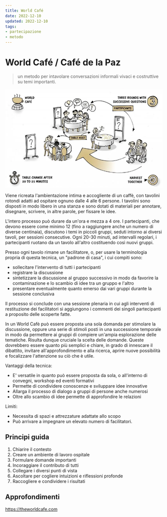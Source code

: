```yaml
---
title: World Café
date: 2022-12-10
updated: 2022-12-10
tags:
- partecipazione
- metodo
---
```


# World Café / Café de la Paz
> un metodo per intavolare conversazioni informali vivaci e costruttive su temi importanti.

![](./../img/world-cafe.webp)

Viene ricreata l'ambientazione intima e accogliente di un caffè, con tavolini rotondi adatti ad ospitare ognuno dalle 4 alle 6 persone. I tavolini sono disposti in modo libero in una stanza e sono dotati di materiali per annotare, disegnare, scrivere, in altre parole, per fissare le idee.

L'intero processo può durare da un'ora e mezza a 4 ore. I partecipanti, che devono essere come minimo 12 (fino a raggiungere anche un numero di diverse centinaia), discutono i temi in piccoli gruppi, seduti intorno ai diversi tavoli, per sessioni consecutive. Ogni 20-30 minuti, ad intervalli regolari, i partecipanti ruotano da un tavolo all'altro costituendo così nuovi gruppi.

Presso ogni tavolo rimane un facilitatore, o, per usare la terminologia propria di questa tecnica, un "padrone di casa", i cui compiti sono:

- sollecitare l'intervento di tutti i partecipanti
- registrare la discussione
- sintetizzare la discussione al gruppo successivo in modo da favorire la contaminazione e lo scambio di idee tra un gruppo e l'altro
- presentare eventualmente quanto emerso dai vari gruppi durante la sessione conclusiva

Il processo si conclude con una sessione plenaria in cui agli interventi di restituzione dei facilitatori si aggiungono i commenti dei singoli partecipanti a proposito delle scoperte fatte.

In un World Cafè può essere proposta una sola domanda per stimolare la discussione, oppure una serie di stimoli posti in una successione temporale in modo da permettere ai gruppi di compiere un'ampia esplorazione delle tematiche. Risulta dunque cruciale la scelta delle domande. Queste dovrebbero essere quanto più semplici e chiare, in grado di innescare il dibattito, invitare all'approfondimento e alla ricerca, aprire nuove possibilità e focalizzare l'attenzione su ciò che è utile.

Vantaggi della tecnica:

- E' versatile in quanto può essere proposta da sola, o all'interno di convegni, workshop ed eventi formativi
- Permette di condividere conoscenze e sviluppare idee innovative
- Allarga il processo di dialogo a gruppi di persone anche numerosi
- Oltre allo scambio di idee permette di approfondire le relazioni

Limiti:

-   Necessita di spazi e attrezzature adattate allo scopo
-   Può arrivare a impegnare un elevato numero di facilitatori.

## Principi guida

1. Chiarire il contesto
2. Creare un ambiente di lavoro ospitale
3. Formulare domande importanti
4. Incoraggiare il contributo di tutti
5. Collegare i diversi punti di vista
6. Ascoltare per cogliere intuizioni e riflessioni profonde
7. ﻿﻿Raccogliere e condividere i risultati


## Approfondimenti
<https://theworldcafe.com>
